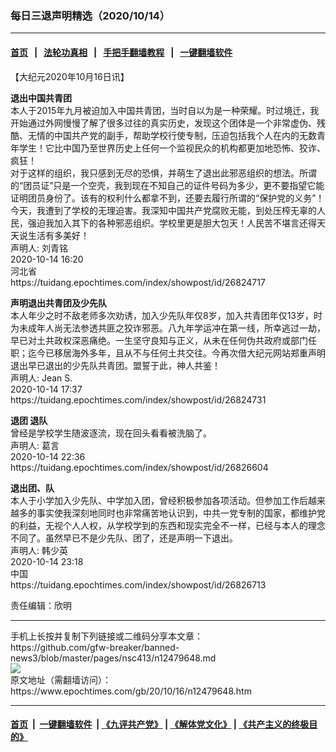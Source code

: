### 每日三退声明精选（2020/10/14）
------------------------

#### [首页](https://github.com/gfw-breaker/banned-news3/blob/master/README.md) &nbsp;&nbsp;|&nbsp;&nbsp; [法轮功真相](https://github.com/begood0513/basic/blob/master/README.md)  &nbsp;&nbsp;|&nbsp;&nbsp; [手把手翻墙教程](https://github.com/gfw-breaker/guides/wiki)  &nbsp;&nbsp;|&nbsp;&nbsp; [一键翻墙软件](https://github.com/gfw-breaker/nogfw/blob/master/README.md)  



<div><p>
 【大纪元2020年10月16日讯】
</p>
<p>
 <strong>
  退出中国共青团
 </strong>
 <br/>
 本人于2015年九月被迫加入中国共青团，当时自以为是一种荣耀。时过境迁，我开始通过外网慢慢了解了很多过往的真实历史，发现这个团体是一个非常虚伪、残酷、无情的中国共产党的副手，帮助学校行使专制，压迫包括我个人在内的无数青年学生！它比中国乃至世界历史上任何一个监视民众的机构都更加地恐怖、狡诈、疯狂！
 <br/>
 对于这样的组织，我只感到无尽的恐惧，并萌生了退出此邪恶组织的想法。所谓的“团员证”只是一个空壳，我到现在不知自己的证件号码为多少，更不要指望它能证明团员身份了。该有的权利什么都拿不到，还要去履行所谓的“保护党的义务”！
 <br/>
 今天，我遭到了学校的无理迫害。我深知中国共产党腐败无能，到处压榨无辜的人民，强迫我加入其下的各种邪恶组织。学校里更是胆大包天！人民苦不堪言还得天天说生活有多美好！
 <br/>
 声明人: 刘青铭
 <br/>
 2020-10-14 16:20
 <br/>
 河北省
 <br/>
 https://tuidang.epochtimes.com/index/showpost/id/26824717
</p>
<p>
 <strong>
  声明退出共青团及少先队
 </strong>
 <br/>
 本人年少之时不敌老师多次劝诱，加入少先队年仅8岁，加入共青团年仅13岁，时为未成年人尚无法参透共匪之狡诈邪恶。八九年学运冲在第一线，所幸逃过一劫，早已对土共政权深恶痛绝。一生坚守良知与正义，从未在任何伪共政府或部门任职；迄今已移居海外多年，且从不与任何土共交往。今再次借大纪元网站郑重声明退出早已退出的少先队共青团。盟誓于此，神人共鉴！
 <br/>
 声明人: Jean S.
 <br/>
 2020-10-14 17:37
 <br/>
 https://tuidang.epochtimes.com/index/showpost/id/26824731
</p>
<p>
 <strong>
  退团 退队
 </strong>
 <br/>
 曾经是学校学生随波逐流，现在回头看看被洗脑了。
 <br/>
 声明人: 葛言
 <br/>
 2020-10-14 22:36
 <br/>
 https://tuidang.epochtimes.com/index/showpost/id/26826604
</p>
<p>
 <strong>
  退出团、队
 </strong>
 <br/>
 本人于小学加入少先队、中学加入团，曾经积极参加各项活动。但参加工作后越来越多的事实使我深刻地同时也非常痛苦地认识到，中共一党专制的国家，都维护党的利益，无视个人人权，从学校学到的东西和现实完全不一样，已经与本人的理念不同了。虽然早已不是少先队、团了，还是声明一下退出。
 <br/>
 声明人: 韩少英
 <br/>
 2020-10-14 23:18
 <br/>
 中国
 <br/>
 https://tuidang.epochtimes.com/index/showpost/id/26826713
</p>
<p>
 责任编辑：欣明
</p>
</div>
<hr/>
手机上长按并复制下列链接或二维码分享本文章：<br/>
https://github.com/gfw-breaker/banned-news3/blob/master/pages/nsc413/n12479648.md <br/>
<a href='https://github.com/gfw-breaker/banned-news3/blob/master/pages/nsc413/n12479648.md'><img src='https://github.com/gfw-breaker/banned-news3/blob/master/pages/nsc413/n12479648.md.png'/></a> <br/>
原文地址（需翻墙访问）：https://www.epochtimes.com/gb/20/10/16/n12479648.htm


------------------------
#### [首页](https://github.com/gfw-breaker/banned-news3/blob/master/README.md) &nbsp;|&nbsp; [一键翻墙软件](https://github.com/gfw-breaker/nogfw/blob/master/README.md) &nbsp;| [《九评共产党》](https://github.com/gfw-breaker/9ping.md/blob/master/README.md#九评之一评共产党是什么) | [《解体党文化》](https://github.com/gfw-breaker/jtdwh.md/blob/master/README.md) | [《共产主义的终极目的》](https://github.com/gfw-breaker/gczydzjmd.md/blob/master/README.md)


<img src='http://gfw-breaker.win/banned-news3/pages/nsc413/n12479648.md' width='0px' height='0px'/>